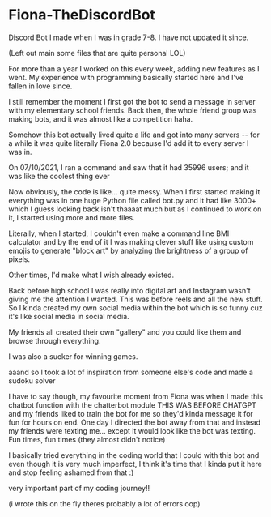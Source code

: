 # Fiona-TheDiscordBot
Discord Bot I made when I was in grade 7-8. I have not updated it since.

(Left out main some files that are quite personal LOL)

For more than a year I worked on this every week, adding new features as I went. My experience with programming basically started here and I've fallen in love since.

I still remember the moment I first got the bot to send a message in server with my elementary school friends. Back then, the whole friend group was making bots, and it was almost like a competition haha.

Somehow this bot actually lived quite a life and got into many servers -- for a while it was quite literally Fiona 2.0 because I'd add it to every server I was in. 

On 07/10/2021, I ran a command and saw that it had 35996 users; and it was like the coolest thing ever

Now obviously, the code is like... quite messy. When I first started making it everything was in one huge Python file called bot.py and it had like 3000+ which I guess looking back isn't thaaaat much but as I continued to work on it, I started using more and more files.

Literally, when I started, I couldn't even make a command line BMI calculator and by the end of it I was making clever stuff like using custom emojis to generate "block art" by analyzing the brightness of a group of pixels.

Other times, I'd make what I wish already existed.

Back before high school I was really into digital art and Instagram wasn't giving me the attention I wanted. This was before reels and all the new stuff. So I kinda created my own social media within the bot which is so funny cuz it's like social media in social media.

My friends all created their own "gallery" and you could like them and browse through everything.

I was also a sucker for winning games.

aaand so I took a lot of inspiration from someone else's code and made a sudoku solver

I have to say though, my favourite moment from Fiona was when I made this chatbot function with the chatterbot module THIS WAS BEFORE CHATGPT and my friends liked to train the bot for me so they'd kinda message it for fun for hours on end. One day I directed the bot away from that and instead my friends were texting me... except it would look like the bot was texting. Fun times, fun times (they almost didn't notice)

I basically tried everything in the coding world that I could with this bot and even though it is very much imperfect, I think it's time that I kinda put it here and stop feeling ashamed from that :)

very important part of my coding journey!!


(i wrote this on the fly theres probably a lot of errors oop)

